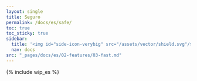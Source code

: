 ```yaml
---
layout: single
title: Seguro
permalink: /docs/es/safe/
toc: true
toc_sticky: true
sidebar:
  title: '<img id="side-icon-verybig" src="/assets/vector/shield.svg"/>Seguro'
  nav: docs
src: "_pages/docs/es/02-features/03-fast.md"
---
```


<!-- TODO: Explain bonds, escrow, dispute resolution and community support. Be clear that this is an early development and experimental project, use with utmost caution. -->

{% include wip_es %}
